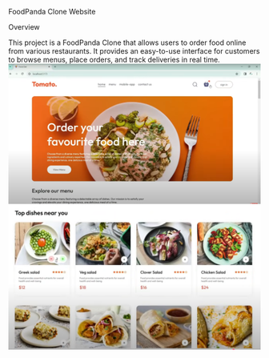 FoodPanda Clone Website

Overview

This project is a FoodPanda Clone that allows users to order food online from various restaurants. It provides an easy-to-use interface for customers to browse menus, place orders, and track deliveries in real time.
 ![image alt](https://github.com/MuhmmadAdeel1834/Pak-Food-Clone/blob/af851921983ccbf0745349c574be371ecf9c702a/food02.PNG)
![image alt](https://github.com/MuhmmadAdeel1834/Pak-Food-Clone/blob/cb567860081f38612ff617d3b9cd7e74ab826ef5/food01.PNG)
